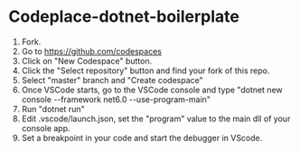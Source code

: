 # Codeplace-dotnet-boilerplate

1. Fork.
2. Go to https://github.com/codespaces
3. Click on "New Codespace" button.
4. Click the "Select repository" button and find your fork of this repo.
5. Select "master" branch and "Create codespace"
6. Once VSCode starts, go to the VSCode console and type "dotnet new console --framework net6.0 --use-program-main"
7. Run "dotnet run"
8. Edit .vscode/launch.json, set the "program" value to the main dll of your console app.
9. Set a breakpoint in your code and start the debugger in VScode.